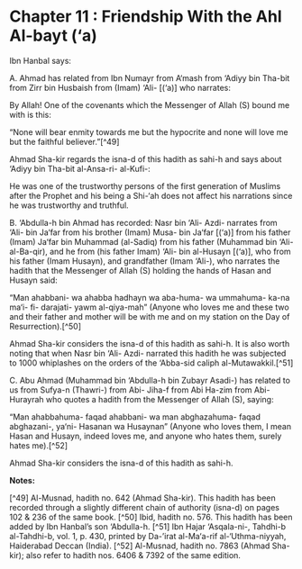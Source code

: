 Chapter 11 : Friendship With the Ahl Al-bayt (‘a)
=================================================

Ibn Hanbal says:

A. Ahmad has related from Ibn Numayr from A‘mash from ‘Adiyy bin
Tha-bit from Zirr bin Husbaish from (Imam) ‘Ali- [(‘a)] who narrates:

By Allah! One of the covenants which the Messenger of Allah (S) bound
me with is this:

“None will bear enmity towards me but the hypocrite and none will love
me but the faithful believer.”[^49]

Ahmad Sha-kir regards the isna-d of this hadith as sahi-h and says
about ‘Adiyy bin Tha-bit al-Ansa-ri- al-Kufi-:

He was one of the trustworthy persons of the first generation of
Muslims after the Prophet and his being a Shi-‘ah does not affect his
narrations since he was trustworthy and truthful.

B. ‘Abdulla-h bin Ahmad has recorded: Nasr bin ‘Ali- Azdi- narrates
from ‘Ali- bin Ja‘far from his brother (Imam) Musa- bin Ja‘far [(‘a)]
from his father (Imam) Ja‘far bin Muhammad (al-Sadiq) from his father
(Muhammad bin ‘Ali- al-Ba-qir), and he from (his father Imam) ‘Ali- bin
al-Husayn [(‘a)], who from his father (Imam Husayn), and grandfather
(Imam ‘Ali-), who narrates the hadith that the Messenger of Allah (S)
holding the hands of Hasan and Husayn said:

“Man ahabbani- wa ahabba hadhayn wa aba-huma- wa ummahuma- ka-na ma‘i-
fi- darajati- yawm al-qiya-mah” (Anyone who loves me and these two and
their father and mother will be with me and on my station on the Day of
Resurrection).[^50]

Ahmad Sha-kir considers the isna-d of this hadith as sahi-h. It is also
worth noting that when Nasr bin ‘Ali- Azdi- narrated this hadith he was
subjected to 1000 whiplashes on the orders of the ‘Abba-sid caliph
al-Mutawakkil.[^51]

C. Abu Ahmad (Muhammad bin ‘Abdulla-h bin Zubayr Asadi-) has related to
us from Sufya-n (Thawri-) from Abi- Jiha-f from Abi Ha-zim from Abi-
Hurayrah who quotes a hadith from the Messenger of Allah (S), saying:

“Man ahabbahuma- faqad ahabbani- wa man abghazahuma- faqad abghazani-,
ya‘ni- Hasanan wa Husaynan” (Anyone who loves them, I mean Hasan and
Husayn, indeed loves me, and anyone who hates them, surely hates
me).[^52]

Ahmad Sha-kir considers the isna-d of this hadith as sahi-h.

**Notes:**

[^49] Al-Musnad, hadith no. 642 (Ahmad Sha-kir). This hadith has been
recorded through a slightly different chain of authority (isna-d) on
pages 102 & 236 of the same book.
[^50] Ibid, hadith no. 576. This hadith has been added by Ibn Hanbal’s
son ‘Abdulla-h.
[^51] Ibn Hajar ‘Asqala-ni-, Tahdhi-b al-Tahdhi-b, vol. 1, p. 430,
printed by Da-’irat al-Ma‘a-rif al-‘Uthma-niyyah, Haiderabad Deccan
(India).
[^52] Al-Musnad, hadith no. 7863 (Ahmad Sha-kir); also refer to hadith
nos. 6406 & 7392 of the same edition.

